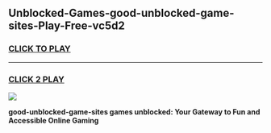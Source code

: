 
## Unblocked-Games-good-unblocked-game-sites-Play-Free-vc5d2
<h3>
<a href="https://premium76.site?title=good-unblocked-game-sites&ref=18A">CLICK TO PLAY</a></h3>
<hr>

<h3>
<a href="https://premium76.site?title=good-unblocked-game-sites&ref=18A">CLICK 2 PLAY</a>
  
</h3>

<a href="https://premium76.site?title=good-unblocked-game-sites&ref=18A"><img src="https://clearcache.store/games.png"></a>


**good-unblocked-game-sites games unblocked: Your Gateway to Fun and Accessible Online Gaming**
